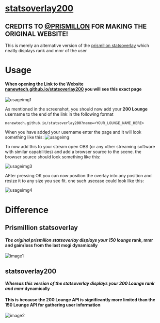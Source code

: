 # [statsoverlay200]()
## CREDITS TO [@PRISMILLON](https://github.com/prismillon) FOR MAKING THE ORIGINAL WEBSITE!

This is merely an alternative version of the [prismillon statsoverlay](https://statsoverlay.prismillon.com) which neatly displays rank and mmr of the user

# Usage
#### When opening the Link to the Website [nanewtech.github.io/statsoverlay200]() you will see this exact page
![usageimg1](https://media.discordapp.net/attachments/658233158961201162/1191532403123032104/image.png?ex=65a5c806&is=65935306&hm=c9007488433586422f20edbde397a02c98592046ca18d93d58f446a9565a7278&=&format=webp&quality=lossless)

As mentioned in the screenshot, you should now add your **200 Lounge** username to the end of the link in the following format

```
nanewtech.github.io/statsoverlay200?name=<YOUR_LOUNGE_NAME_HERE>
```
When you have added your username enter the page and it will look something like this:
![usageimg](https://media.discordapp.net/attachments/658233158961201162/1191534327767519322/image.png?ex=65a5c9d1&is=659354d1&hm=d8226938c7927a610cf3eb11f5d5aac3699975e7dec7b48a812440212e4953fb&=&format=webp&quality=lossless)

To now add this to your stream open OBS (or any other streaming software with similar capabilities) and add a browser source to the scene.
the browser source should look something like this:

![usageimg3](https://media.discordapp.net/attachments/658233158961201162/1191535004568784896/image.png?ex=65a5ca72&is=65935572&hm=e734aab860fbb097c621ca69dcbde0167d3ba3618a9a3e6c5c8ffb3f03cd6abd&=&format=webp&quality=lossless&width=658&height=676)

AFter pressing OK you can now position the overlay into any position and resize it to any size you see fit. one such usecase could look like this:

![usageimg4](https://media.discordapp.net/attachments/658233158961201162/1191535388884467744/image.png?ex=65a5cace&is=659355ce&hm=343c71146122c928af8791419e972f9871c39ce8cb8b1907eaaa74e68593a57c&=&format=webp&quality=lossless)

# Difference

## Prismillion statsoverlay
#### *The original prismillon statsoverlay displays your *150 lounge** **rank, mmr and gain/loss from the last mogi** dynamically 
![image1](https://media.discordapp.net/attachments/658233158961201162/1191528292327637083/image.png?ex=65a5c432&is=65934f32&hm=df27712e807949d700ee13e520b84f9bb2d3b05b8f622d21c27f17316c9a1dc0&=&format=webp&quality=lossless&width=540&height=300)

## statsoverlay200
#### *Whereas this version of the statsoverlay displays your* ***200 Lounge rank and mmr*** dynamically

#### This is because the 200 Lounge API is significantly more limited than the 150 Lounge API for gathering user information
![image2](https://media.discordapp.net/attachments/658233158961201162/1191531185147478119/image.png?ex=65a5c6e4&is=659351e4&hm=42338a343297bf8ebd97e3ee6740fbd6f6f393b3186632415b3e27a2fb487055&=&format=webp&quality=lossless&width=540&height=300)
